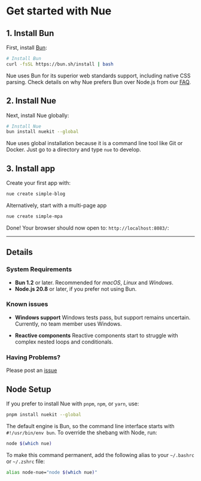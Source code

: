 
# Get started with Nue

## 1. Install Bun
First, install [Bun](//bun.sh):

```sh
# Install Bun
curl -fsSL https://bun.sh/install | bash
```

Nue uses Bun for its superior web standards support, including native CSS parsing. Check details on why Nue prefers Bun over Node.js from our [FAQ](faq.html).


## 2. Install Nue
Next, install Nue globally:

```sh
# Install Nue
bun install nuekit --global
```

Nue uses global installation because it is a command line tool like Git or Docker. Just go to a directory and type `nue` to develop.


## 3. Install app
Create your first app with:

```sh
nue create simple-blog
```

Alternatively, start with a multi-page app

```sh
nue create simple-mpa
```

Done! Your browser should now open to: `http://localhost:8083/`:


- - -

## Details

### System Requirements

- **Bun 1.2** or later. Recommended for *macOS*, *Linux* and *Windows*.
- **Node.js 20.8** or later, if you prefer not using Bun.


### Known issues

- **Windows support** Windows tests pass, but support remains uncertain. Currently, no team member uses Windows.

- **Reactive components** Reactive components start to struggle with complex nested loops and conditionals.


### Having Problems?
Please post an [issue](//github.com/nuejs/nue/issues)


## Node Setup
If you prefer to install Nue with `pnpm`, `npm`, or `yarn`, use:

```sh
pnpm install nuekit --global
```

The default engine is Bun, so the command line interface starts with `#!/usr/bin/env bun`. To override the shebang with Node, run:

```sh
node $(which nue)
```

To make this command permanent, add the following alias to your `~/.bashrc` or `~/.zshrc` file:

```sh
alias node-nue="node $(which nue)"
```
